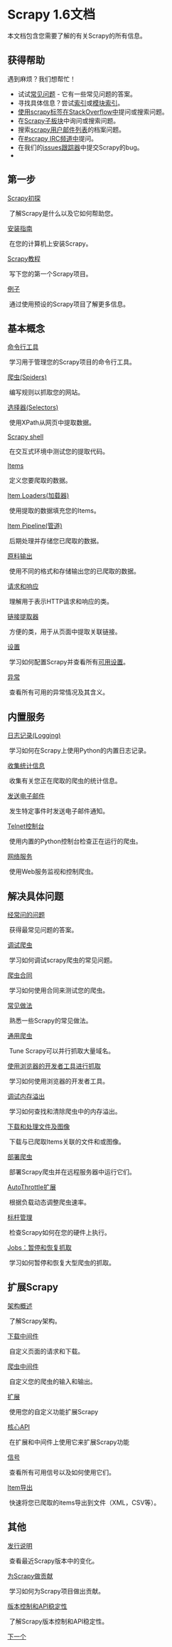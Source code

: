 # Scrapy 1.6文档

本文档包含您需要了解的有关Scrapy的所有信息。



## 获得帮助

遇到麻烦？我们想帮忙！

- 试试[常见问题](https://docs.scrapy.org/en/latest/faq.html) - 它有一些常见问题的答案。
- 寻找具体信息？尝试[索引](https://docs.scrapy.org/en/latest/genindex.html)或[模块索引](https://docs.scrapy.org/en/latest/py-modindex.html)。
- [使用scrapy标签在StackOverflow中](https://stackoverflow.com/tags/scrapy)提问或搜索问题。
- 在[Scrapy子板块](https://www.reddit.com/r/scrapy/)中询问或搜索问题。
- 搜索[scrapy用户邮件列表](https://groups.google.com/forum/#!forum/scrapy-users)的档案问题。
- 在[#scrapy IRC频道中](irc://irc.freenode.net/scrapy)提问。
- 在我们的[issues跟踪器](https://github.com/scrapy/scrapy/issues)中提交Scrapy的bug。
- 

## 第一步

[Scrapy初探](https://docs.scrapy.org/en/latest/intro/overview.html)

​	了解Scrapy是什么以及它如何帮助您。

[安装指南](https://docs.scrapy.org/en/latest/intro/install.html)

​	在您的计算机上安装Scrapy。

[Scrapy教程](https://docs.scrapy.org/en/latest/intro/tutorial.html)

​	写下您的第一个Scrapy项目。

[例子](https://docs.scrapy.org/en/latest/intro/examples.html)

​	通过使用预设的Scrapy项目了解更多信息。



## 基本概念

[命令行工具](https://docs.scrapy.org/en/latest/topics/commands.html)

​	学习用于管理您的Scrapy项目的命令行工具。

[爬虫(Spiders)](https://docs.scrapy.org/en/latest/topics/spiders.html)

​	编写规则以抓取您的网站。

[选择器(Selectors)](https://docs.scrapy.org/en/latest/topics/selectors.html)

​	使用XPath从网页中提取数据。

[Scrapy shell](https://docs.scrapy.org/en/latest/topics/shell.html)

​	在交互式环境中测试您的提取代码。

[Items](https://docs.scrapy.org/en/latest/topics/items.html)

​	定义您要爬取的数据。

[Item Loaders(加载器)](https://docs.scrapy.org/en/latest/topics/loaders.html)

​	使用提取的数据填充您的Items。

[Item Pipeline(管道)](https://docs.scrapy.org/en/latest/topics/item-pipeline.html)

​	后期处理并存储您已爬取的数据。

[原料输出](https://docs.scrapy.org/en/latest/topics/feed-exports.html)

​	使用不同的格式和存储输出您的已爬取的数据。

[请求和响应](https://docs.scrapy.org/en/latest/topics/request-response.html)

​	理解用于表示HTTP请求和响应的类。

[链接提取器](https://docs.scrapy.org/en/latest/topics/link-extractors.html)

​	方便的类，用于从页面中提取关联链接。

[设置](https://docs.scrapy.org/en/latest/topics/settings.html)

​	学习如何配置Scrapy并查看所有[可用设置](https://docs.scrapy.org/en/latest/topics/settings.html#topics-settings-ref)。

[异常](https://docs.scrapy.org/en/latest/topics/exceptions.html)

​	查看所有可用的异常情况及其含义。



## 内置服务

[日志记录(Logging)](https://docs.scrapy.org/en/latest/topics/logging.html)

​	学习如何在Scrapy上使用Python的内置日志记录。

[收集统计信息](https://docs.scrapy.org/en/latest/topics/stats.html)

​	收集有关您正在爬取的爬虫的统计信息。

[发送电子邮件](https://docs.scrapy.org/en/latest/topics/email.html)

​	发生特定事件时发送电子邮件通知。

[Telnet控制台](https://docs.scrapy.org/en/latest/topics/telnetconsole.html)

​	使用内置的Python控制台检查正在运行的爬虫。

[网络服务](https://docs.scrapy.org/en/latest/topics/webservice.html)

​	使用Web服务监视和控制爬虫。



## 解决具体问题

[经常问的问题](https://docs.scrapy.org/en/latest/faq.html)

​	获得最常见问题的答案。

[调试爬虫](https://docs.scrapy.org/en/latest/topics/debug.html)

​	学习如何调试scrapy爬虫的常见问题。

[爬虫合同](https://docs.scrapy.org/en/latest/topics/contracts.html)

​	学习如何使用合同来测试您的爬虫。

[常见做法](https://docs.scrapy.org/en/latest/topics/practices.html)

​	熟悉一些Scrapy的常见做法。

[通用爬虫](https://docs.scrapy.org/en/latest/topics/broad-crawls.html)

​	Tune Scrapy可以并行抓取大量域名。

[使用浏览器的开发者工具进行抓取](https://docs.scrapy.org/en/latest/topics/developer-tools.html)

​	学习如何使用浏览器的开发者工具。

[调试内存溢出](https://docs.scrapy.org/en/latest/topics/leaks.html)

​	学习如何查找和清除爬虫中的内存溢出。

[下载和处理文件及图像](https://docs.scrapy.org/en/latest/topics/media-pipeline.html)

​	下载与已爬取Items关联的文件和或图像。

[部署爬虫](https://docs.scrapy.org/en/latest/topics/deploy.html)

​	部署Scrapy爬虫并在远程服务器中运行它们。

[AutoThrottle扩展](https://docs.scrapy.org/en/latest/topics/autothrottle.html)

​	根据负载动态调整爬虫速率。

[标杆管理](https://docs.scrapy.org/en/latest/topics/benchmarking.html)

​	检查Scrapy如何在您的硬件上执行。

[Jobs：暂停和恢复抓取](https://docs.scrapy.org/en/latest/topics/jobs.html)

​	学习如何暂停和恢复大型爬虫的抓取。



## 扩展Scrapy 

[架构概述](https://docs.scrapy.org/en/latest/topics/architecture.html)

​	了解Scrapy架构。

[下载中间件](https://docs.scrapy.org/en/latest/topics/downloader-middleware.html)

​	自定义页面的请求和下载。

[爬虫中间件](https://docs.scrapy.org/en/latest/topics/spider-middleware.html)

​	自定义您的爬虫的输入和输出。

[扩展](https://docs.scrapy.org/en/latest/topics/extensions.html)

​	使用您的自定义功能扩展Scrapy

[核心API](https://docs.scrapy.org/en/latest/topics/api.html)

​	在扩展和中间件上使用它来扩展Scrapy功能

[信号](https://docs.scrapy.org/en/latest/topics/signals.html)

​	查看所有可用信号以及如何使用它们。

[Item导出](https://docs.scrapy.org/en/latest/topics/exporters.html)

​	快速将您已爬取的items导出到文件（XML，CSV等）。



## 其他

[发行说明](https://docs.scrapy.org/en/latest/news.html)

​	查看最近Scrapy版本中的变化。

[为Scrapy做贡献](https://docs.scrapy.org/en/latest/contributing.html)

​	学习如何为Scrapy项目做出贡献。

[版本控制和API稳定性](https://docs.scrapy.org/en/latest/versioning.html)

​	了解Scrapy版本控制和API稳定性。



[下一个 ](https://docs.scrapy.org/en/latest/intro/overview.html)